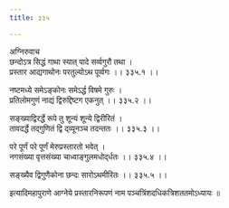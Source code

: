 ```yaml
---
title: ३३५

---
```

अग्निरुवाच  
छन्दोऽत्र सिद्धं गाथा स्यात् पादे सर्व्वगुरौ तथा ।  
प्रस्तार आद्यगाथोनः परतुल्योऽथ पूर्व्वगः ।। ३३५.१ ।।  
  
नष्टमध्ये समेऽङ्कोनः समेऽर्द्ध विषमे गुरुः ।  
प्रतिलोमगुणं नाद्यं द्विरुद्दिष्टग एकनुत् ।। ३३५.२ ।।  
  
सङ्‌ख्याद्विरर्द्धे रूपे तु शून्यं शून्ये द्विरीरितं ।  
तावदर्द्धे तद्‌गुणितं द्वि द्‌व्यूनञ्च तदन्ततः ।। ३३५.३ ।।  
  
परे पूर्णं परे पूर्णं मेरुप्रस्तारतो भवेत् ।  
नगसंख्या वृत्तसंख्या चाध्वाङ्गुलमधोद्‌र्धतः ।। ३३५.४ ।।  
  
सङ्‌ख्यैव द्विगुणैकोना छन्दः सारोऽथमीरितः ।। ३३५.५ ।।  
  
इत्यादिमहापुराणे आग्नेये प्रस्तारनिरूपणं नाम पञ्चत्रिंशदधिकत्रिशततमोऽध्यायः ॥